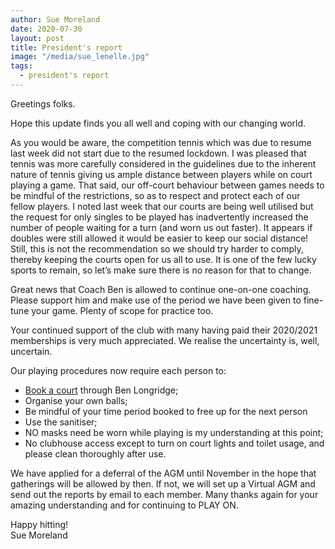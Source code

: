 ```yaml
---
author: Sue Moreland
date: 2020-07-30
layout: post
title: President's report
image: "/media/sue_lenelle.jpg"
tags:
  - president's report
---
```


Greetings folks.

Hope this update finds you all well and coping with our changing world.

As you would be aware, the competition tennis which was due to resume last week did not start due to the resumed lockdown. I was pleased that tennis was more carefully considered in the guidelines due to the inherent nature of tennis giving us ample distance between players while on court playing a game. That said, our off-court behaviour between games needs to be mindful of the restrictions, so as to respect and protect each of our fellow players. I noted last week that our courts are being well utilised but the request for only singles to be played has inadvertently increased the number of people waiting for a turn (and worn us out faster). It appears if doubles were still allowed it would be easier to keep our social distance! Still, this is not the recommendation so we should try harder to comply, thereby keeping the courts open for us all to use. It is one of the few lucky sports to remain, so let’s make sure there is no reason for that to change.

Great news that Coach Ben is allowed to continue one-on-one coaching. Please support him and make use of the period we have been given to fine-tune your game. Plenty of scope for practice too.

Your continued support of the club with many having paid their 2020/2021 memberships is very much appreciated. We realise the uncertainty is, well, uncertain.

Our playing procedures now require each person to:

  * [Book a court](https://www.facebook.com/advantedgetennis/?__tn__=K-R&eid=ARCVYR6kHaRWdPr4cgS3t_bz27jet4f2w2di8eTLbJGcdX19KNXze2YaJCKIxu3caacAGsMHL3I1dJWn&fref=mentions&__xts__%5B0%5D=68.ARC9mLpcxXetSMtN81Ol6MwYNyXQEkIX9iz2QSr_nfi4g7BGQrhy0C1wVEwBZnF6vDldMunrKkIPmRz_tfhy6ljpWDG2mxHA6kuO8Clp3dgh20PUO0wKIB8fGTLawS6i7VL_xxKVcFX7S0xiO5IGAawVe_tMR2M7dj1Iow9NVQxH0oKl7kZpUmOrO7HNnbho4vJFhwLqDvQCh8JDj14X8nWnGfnu0BQimt5TtZhyqUYwSio9JikAr9YwyTipeefp41-dHOGlrtV4KAD-_mqlQw2Lb_iFdTkEtCn66ulKAyMzLU28vatlw0b5uKELx6TKbRTp_WbL0pYMFxPq1dhbu2_mfA) through Ben Longridge;
  * Organise your own balls;
  * Be mindful of your time period booked to free up for the next person
  * Use the sanitiser;
  * NO masks need be worn while playing is my understanding at this point;
  * No clubhouse access except to turn on court lights and toilet usage, and please clean thoroughly after use.

We have applied for a deferral of the AGM until November in the hope that gatherings will be allowed by then. If not, we will set up a Virtual AGM and send out the reports by email to each member. Many thanks again for your amazing understanding and for continuing to PLAY ON.

Happy hitting!<br>
Sue Moreland
